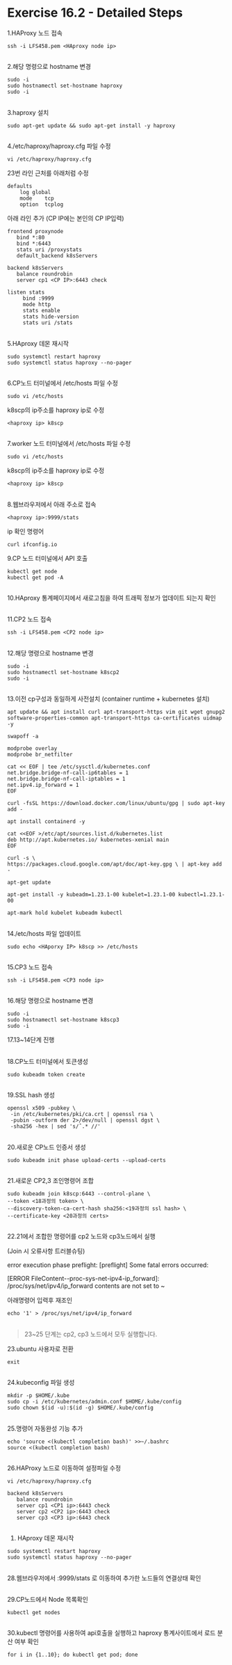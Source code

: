 # Exercise 16.2 - Detailed Steps

1.HAProxy 노드 접속

```
ssh -i LFS458.pem <HAproxy node ip>
```

##

2.해당 명령으로 hostname 변경

```
sudo -i
sudo hostnamectl set-hostname haproxy
sudo -i
```

##

3.haproxy 설치

```
sudo apt-get update && sudo apt-get install -y haproxy
```

##

4./etc/haproxy/haproxy.cfg 파일 수정

```
vi /etc/haproxy/haproxy.cfg
```

23번 라인 근처를 아래처럼 수정

```
defaults
	log	global
	mode	tcp
	option	tcplog
```

아래 라인 추가 (CP IP에는 본인의 CP IP입력)

```
frontend proxynode
   bind *:80
   bind *:6443
   stats uri /proxystats
   default_backend k8sServers

backend k8sServers
   balance roundrobin
   server cp1 <CP IP>:6443 check  

listen stats
     bind :9999
     mode http
     stats enable
     stats hide-version
     stats uri /stats
```

##

5.HAproxy 데몬 재시작

```
sudo systemctl restart haproxy
sudo systemctl status haproxy --no-pager
```

##

6.CP노드 터미널에서 /etc/hosts 파일 수정

```
sudo vi /etc/hosts
```

k8scp의 ip주소를 haproxy ip로 수정

```
<haproxy ip> k8scp
```

##

7.worker 노드 터미널에서 /etc/hosts 파일 수정

```
sudo vi /etc/hosts
```

k8scp의 ip주소를 haproxy ip로 수정

```
<haproxy ip> k8scp
```

##

8.웹브라우저에서 아래 주소로 접속

```
<haproxy ip>:9999/stats
```

ip 확인 명령어

```
curl ifconfig.io
```



9.CP 노드 터미널에서 API 호출

```
kubectl get node
kubectl get pod -A
```

##

10.HAproxy 통계페이지에서 새로고침을 하여 트래픽 정보가 업데이트 되는지 확인

##

11.CP2 노드 접속

```
ssh -i LFS458.pem <CP2 node ip>
```

##

12.해당 명령으로 hostname 변경

```
sudo -i
sudo hostnamectl set-hostname k8scp2
sudo -i
```

##

13.이전 cp구성과 동일하게 사전설치 (container runtime + kubernetes 설치)

```
apt update && apt install curl apt-transport-https vim git wget gnupg2 software-properties-common apt-transport-https ca-certificates uidmap -y
```

```
swapoff -a
```

```
modprobe overlay
modprobe br_netfilter
```

```
cat << EOF | tee /etc/sysctl.d/kubernetes.conf
net.bridge.bridge-nf-call-ip6tables = 1
net.bridge.bridge-nf-call-iptables = 1
net.ipv4.ip_forward = 1
EOF
```

```
curl -fsSL https://download.docker.com/linux/ubuntu/gpg | sudo apt-key add -
```

```
apt install containerd -y
```

```
cat <<EOF >/etc/apt/sources.list.d/kubernetes.list
deb http://apt.kubernetes.io/ kubernetes-xenial main
EOF
```

```
curl -s \
https://packages.cloud.google.com/apt/doc/apt-key.gpg \ | apt-key add -
```

```
apt-get update
```

```
apt-get install -y kubeadm=1.23.1-00 kubelet=1.23.1-00 kubectl=1.23.1-00
```

```
apt-mark hold kubelet kubeadm kubectl
```

##

14./etc/hosts 파일 업데이트

```
sudo echo <HAporxy IP> k8scp >> /etc/hosts
```

##

15.CP3 노드 접속

```
ssh -i LFS458.pem <CP3 node ip>
```

##

16.해당 명령으로 hostname 변경

```
sudo -i
sudo hostnamectl set-hostname k8scp3
sudo -i
```

17.13\~14단계 진행

##

18.CP노드 터미널에서 토큰생성

```
sudo kubeadm token create
```

##

19.SSL hash 생성

```
openssl x509 -pubkey \
 -in /etc/kubernetes/pki/ca.crt | openssl rsa \
 -pubin -outform der 2>/dev/null | openssl dgst \
 -sha256 -hex | sed 's/ˆ.* //'
```

##

20.새로운 CP노드 인증서 생성

```
sudo kubeadm init phase upload-certs --upload-certs
```

##

21.새로운 CP2,3 조인명령어 조합

```
sudo kubeadm join k8scp:6443 --control-plane \
--token <18과정의 token> \
--discovery-token-ca-cert-hash sha256:<19과정의 ssl hash> \
--certificate-key <20과정의 certs>
```

##

22.21에서 조합한 명령어를 cp2 노드와 cp3노드에서 실행



(Join 시 오류사항 트러블슈팅)

error execution phase preflight: \[preflight] Some fatal errors occurred:

&#x20;   \[ERROR FileContent--proc-sys-net-ipv4-ip\_forward]: /proc/sys/net/ipv4/ip\_forward contents are not set to \~

아래명령어 입력후 재조인

```
echo '1' > /proc/sys/net/ipv4/ip_forward
```

##

> 23\~25 단계는 cp2, cp3 노드에서 모두 실행합니다.

23.ubuntu 사용자로 전환

```
exit
```

##

24.kubeconfig 파일 생성

```
mkdir -p $HOME/.kube
sudo cp -i /etc/kubernetes/admin.conf $HOME/.kube/config
sudo chown $(id -u):$(id -g) $HOME/.kube/config
```

##

25.명령어 자동완성 기능 추가

```
echo 'source <(kubectl completion bash)' >>~/.bashrc
source <(kubectl completion bash)
```

##

26.HAProxy 노드로 이동하여 설정파일 수정

```
vi /etc/haproxy/haproxy.cfg
```

```
backend k8sServers
   balance roundrobin
   server cp1 <CP1 ip>:6443 check
   server cp2 <CP2 ip>:6443 check
   server cp3 <CP3 ip>:6443 check
```

##

1. HAproxy 데몬 재시작

```
sudo systemctl restart haproxy
sudo systemctl status haproxy --no-pager
```

##

28.웹브라우저에서 :9999/stats 로 이동하여 추가한 노드들의 연결상태 확인

##

29.CP노드에서 Node 목록확인

```
kubectl get nodes
```

##

30.kubectl 명령어를 사용하여 api호출을 실행하고 haproxy 통계사이트에서 로드 분산 여부 확인

```
for i in {1..10}; do kubectl get pod; done
```

